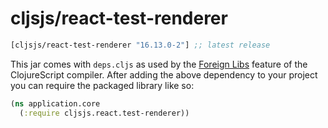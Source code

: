 # cljsjs/react-test-renderer

[](dependency)
```clojure
[cljsjs/react-test-renderer "16.13.0-2"] ;; latest release
```
[](/dependency)

This jar comes with `deps.cljs` as used by the [Foreign Libs][flibs] feature
of the ClojureScript compiler. After adding the above dependency to your project
you can require the packaged library like so:

```clojure
(ns application.core
  (:require cljsjs.react.test-renderer))
```

[flibs]: https://clojurescript.org/reference/packaging-foreign-deps
